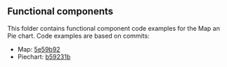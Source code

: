## Functional components
This folder contains functional component code examples for the Map an Pie chart.
Code examples are based on commits: 
* Map: [5e59b92](https://github.com/sjagoori/frontend-apps/commit/5e59b92b82440a2207303944c343eaec65dbb653)
* Piechart: [b59231b](https://github.com/sjagoori/frontend-apps/commit/b59231bc25bdfef7234f4d4cf1298e92db52dcdd) 